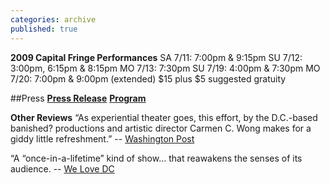 ```yaml
---
categories: archive
published: true
---
```


**2009 Capital Fringe Performances**
SA 7/11: 7:00pm & 9:15pm
SU 7/12: 3:00pm, 6:15pm & 8:15pm
MO 7/13: 7:30pm
SU 7/19: 4:00pm & 7:30pm
MO 7/20: 7:00pm & 9:00pm (extended)
$15 plus $5 suggested gratuity

##Press
**[Press Release](https://www.dropbox.com/s/j0k8avabpk563f6/TactileDinner2009-PressRelease.pdf)**
**[Program](https://www.dropbox.com/s/t1nydvvoztdu8zu/TactileCapFringe2009-Program.pdf)**

**Other Reviews**
“As experiential theater goes, this effort, by the D.C.-based banished? productions and artistic director Carmen C. Wong makes for a giddy little refreshment.” -- [Washington Post](http://voices.washingtonpost.com/goingoutgurus/2009/07/a_tactile_dinner_whimsicality.html) 

“A “once-in-a-lifetime” kind of show… that reawakens the senses of its audience. -- [We Love DC](http://www.welovedc.com/2009/07/09/eat-like-a-kid-again-a-tactile-dining-experience/)
